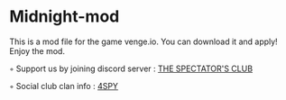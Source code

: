 # Midnight-mod
This is a mod file for the game venge.io. You can download it and apply! Enjoy the mod.

◦ Support us by joining discord server : [THE SPECTATOR'S CLUB](https://discord.gg/gA3CkaRZwb)

◦ Social club clan info : [4SPY](https://social.venge.io/?clans#4SPY)
